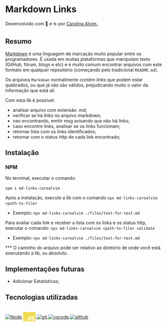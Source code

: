 # Markdown Links

Desenvolvido com 🍕 e ☕️ por [Carolina Alvim.](https://github.com/caroAlvim/)

## Resumo

[Markdown](https://pt.wikipedia.org/wiki/Markdown) é uma linguagem de marcação
muito popular entre os programadores. É usada em muitas plataformas que
manipulam texto (GitHub, fórum, blogs e etc) e é muito comum encontrar arquivos
com este formato em qualquer repositório (começando pelo tradicional
`README.md`).

Os arquivos `Markdown` normalmente contém _links_ que podem estar
quebrados, ou que já não são válidos, prejudicando muito o valor da
informação que está ali.

Com esta lib é possivel:
- analisar arquivo com extensão .md;
- verificar se há links no arquivo markdown;
- nao encontrando, emitir msg avisando que não há links;
- caso encontre links, analisar se os links funcionam;
- retornar lista com os links identificados;
- retornar com o status http de cada link encontrado;


## Instalação

### NPM

No terminal, executar o comando:

`npm i md-links-caroalvim`

Após a instalação, execute a lib com o comando `npx md-links-caroalvim <path-to-file>`

* Exemplo: `npx md-links-caroalvim ./files/text-for-test.md`

Para avaliar cada link e receber a lista com os links e os status http, executar o comando:
`npx md-links-caroalvim <path-to-file> validate`

* Exemplo: `npx md-links-caroalvim ./files/text-for-test.md`

***  O caminho do arquivo pode ser relativo ao diretório de onde você está executando a lib, ou absoluto.


## Implementações futuras

- Adicionar Eetatísticas;


## Tecnologias utilizadas

<div align="inline_block">
  <a href="https://github.com/caroAlvim">
</div>
  
<div style="display: inline_block"><br>

  <img  align="center" alt="Node" height="30" width="40" src="https://cdn.jsdelivr.net/gh/devicons/devicon/icons/nodejs/nodejs-original.svg" />
  <img title="Javascript" align="center" alt="Js" height="30" width="40" src="https://raw.githubusercontent.com/devicons/devicon/master/icons/javascript/javascript-plain.svg">
  <img title="Git" align="center" alt="git" height="30" width="40" src="https://cdn.jsdelivr.net/gh/devicons/devicon/icons/git/git-original.svg" />
  <img title="VScode" align="center" alt="vscode" height="30" width="40" src="https://cdn.jsdelivr.net/gh/devicons/devicon/icons/vscode/vscode-original.svg" />
  <img title="Github" align="center" alt="github" height="30" width="40" src="https://cdn.jsdelivr.net/gh/devicons/devicon/icons/github/github-original.svg" />
  
</div><br>
